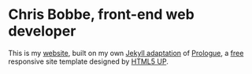 # Chris Bobbe, front-end web developer

This is my [website](https://chrisbobbe.github.io/), built on my own [Jekyll adaptation](https://github.com/chrisbobbe/jekyll-theme-prologue) of [Prologue](http://html5up.net/prologue), a [free](http://html5up.net/license) responsive site template designed by [HTML5 UP](http://html5up.net).
